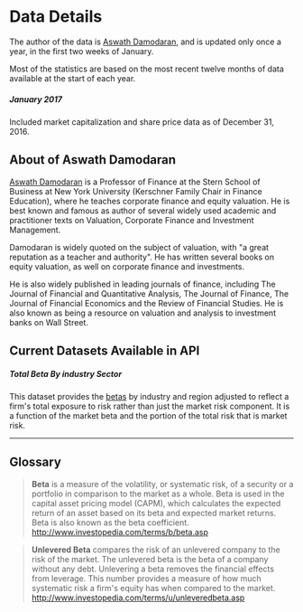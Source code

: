 # Data Details

The author of the data is [Aswath Damodaran](http://pages.stern.nyu.edu/~adamodar/), and is updated only once a year, in the first two weeks of January.

Most of the statistics are based on the most recent twelve months of data available at the start of each year.

##### January 2017  
Included market capitalization and share price data as of December 31, 2016.

## About of Aswath Damodaran

[Aswath Damodaran](http://pages.stern.nyu.edu/~adamodar/) is a Professor of Finance at the Stern School of Business at New York University (Kerschner Family Chair in Finance Education), where he teaches corporate finance and equity valuation. He is best known and famous as author of several widely used academic and practitioner texts on Valuation, Corporate Finance and Investment Management.

Damodaran is widely quoted on the subject of valuation, with "a great reputation as a teacher and authority". He has written several books on equity valuation, as well on corporate finance and investments.

He is also widely published in leading journals of finance, including The Journal of Financial and Quantitative Analysis, The Journal of Finance, The Journal of Financial Economics and the Review of Financial Studies. He is also known as being a resource on valuation and analysis to investment banks on Wall Street.

## Current Datasets Available in API

##### Total Beta By industry Sector

This dataset provides the [betas](http://www.investopedia.com/terms/b/beta.asp) by industry and region adjusted to reflect a firm's total exposure to risk rather than just the market risk component. It is a function of the market beta and the portion of the total risk that is market risk.

***

## Glossary

> **Beta** is a measure of the volatility, or systematic risk, of a security or a portfolio in comparison to the market as a whole. Beta is used in the capital asset pricing model (CAPM), which calculates the expected return of an asset based on its beta and expected market returns. Beta is also known as the beta coefficient.
http://www.investopedia.com/terms/b/beta.asp

> **Unlevered Beta** compares the risk of an unlevered company to the risk of the market. The unlevered beta is the beta of a company without any debt. Unlevering a beta removes the financial effects from leverage. This number provides a measure of how much systematic risk a firm's equity has when compared to the market.
http://www.investopedia.com/terms/u/unleveredbeta.asp
